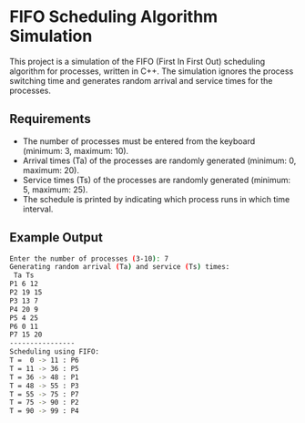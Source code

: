 # FIFO Scheduling Algorithm Simulation

This project is a simulation of the FIFO (First In First Out) scheduling algorithm for processes, written in C++. The simulation ignores the process switching time and generates random arrival and service times for the processes.

## Requirements

- The number of processes must be entered from the keyboard (minimum: 3, maximum: 10).
- Arrival times (Ta) of the processes are randomly generated (minimum: 0, maximum: 20).
- Service times (Ts) of the processes are randomly generated (minimum: 5, maximum: 25).
- The schedule is printed by indicating which process runs in which time interval.

## Example Output

```sh
Enter the number of processes (3-10): 7
Generating random arrival (Ta) and service (Ts) times:
 Ta Ts
P1 6 12
P2 19 15
P3 13 7
P4 20 9
P5 4 25
P6 0 11
P7 15 20
----------------
Scheduling using FIFO:
T =  0 -> 11 : P6
T = 11 -> 36 : P5
T = 36 -> 48 : P1
T = 48 -> 55 : P3
T = 55 -> 75 : P7
T = 75 -> 90 : P2
T = 90 -> 99 : P4
